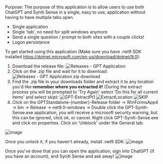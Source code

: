 Purpose:
The purpose of this application is to allow users to use both ChatGPT and Syniti Sense in a single, easy to use, application without having to have multiple tabs open.
- Single application
- Single 'tab', no need for split windows anymore
- Send a single question / prompt to both sites with a couple clicks!
- Logon persistance

To get started using this application (Make sure you have .net9 SDK installed https://dotnet.microsoft.com/en-us/download/dotnet/9.0):
1) Download the release file:
![Releases - GPT Application](https://github.com/user-attachments/assets/da970c3c-4ee7-473a-914c-f8441a973f9e)
2) Click on the .zip file and wait for it to download:
![Releases - GPT Application zip download](https://github.com/user-attachments/assets/f250b530-ae42-4f62-b7de-37485da301e0)
3) Find the .zip file in your downloads folder and extract it to any location you'd like **remember where you extracted it!** (During the extract process you will be prompted to 'Try Again' select 'Do this for all current items' and select skip):
![GPT-ExtractPt1](https://github.com/user-attachments/assets/795f5138-5bbb-467c-83ad-02f22ddb151f)
![ExtractLocation](https://github.com/user-attachments/assets/94f83e1e-272f-4929-9a4d-c58ff0584762)
![SKIP](https://github.com/user-attachments/assets/b86a505e-cf8b-40b6-a7e1-2e7cdd8df1b0)
4) Click on the GPTStandalone-{number}-Release folder -> WinFormsApp4 -> bin -> Release -> net9.0-windows -> Double click the GPT-Syniti-Sense.exe application, you will receive a microsoft security warning, but this can be ignored, click ok, or cancel.  Right click GPT-Syniti-Sense.exe and click on properties.
Click on 'Unblock' under the General tab:

![image](https://github.com/user-attachments/assets/3d83679f-3dfe-4791-8673-3b417c14b6f2)

Once you unlock it, if you haven't already, install .net9 SDK:
![image](https://github.com/user-attachments/assets/ac11a0db-d380-42f8-b1f1-adb961786d6b)

Once you've done that you can open the application, sign into ChatGPT (if you have an account), and Syniti Sense and ask away!
![image](https://github.com/user-attachments/assets/b505db53-8894-47b6-a211-1929d3e181f9)
